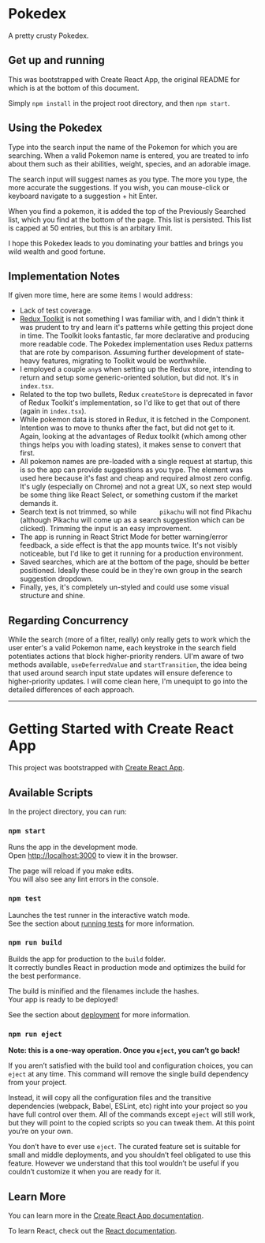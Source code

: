 # Pokedex

A pretty crusty Pokedex.

## Get up and running

This was bootstrapped with Create React App, the original README for which is at the bottom of this document.

Simply `npm install` in the project root directory, and then `npm start`.

## Using the Pokedex

Type into the search input the name of the Pokemon for which you are searching. When a valid Pokemon name is entered, you are treated to info about them such as their abilities, weight, species, and an adorable image.

The search input will suggest names as you type. The more you type, the more accurate the suggestions. If you wish, you can mouse-click or keyboard navigate to a suggestion + hit Enter.

When you find a pokemon, it is added the top of the Previously Searched list, which you find at the bottom of the page. This list is persisted. This list is capped at 50 entries, but this is an arbitary limit.

I hope this Pokedex leads to you dominating your battles and brings you wild wealth and good fortune. 

## Implementation Notes

If given more time, here are some items I would address:

* Lack of test coverage. 
* [Redux Toolkit](https://redux-toolkit.js.org/) is not something I was familiar with, and I didn't think it was prudent to try and learn it's patterns while getting this project done in time. The Toolkit looks fantastic, far more declarative and producing more readable code. The Pokedex implementation uses Redux patterns that are rote by comparison. Assuming further development of state-heavy features, migrating to Toolkit would be worthwhile.
* I employed a couple `any`s when setting up the Redux store, intending to return and setup some generic-oriented solution, but did not. It's in `index.tsx`. 
* Related to the top two bullets, Redux `createStore` is deprecated in favor of Redux Toolkit's implementation, so I'd like to get that out of there (again in `index.tsx`).
* While pokemon data is stored in Redux, it is fetched in the Component. Intention was to move to thunks after the fact, but did not get to it. Again, looking at the advantages of Redux toolkit (which among other things helps you with loading states), it makes sense to convert that first.
* All pokemon names are pre-loaded with a single request at startup, this is so the app can provide suggestions as you type. The [<datalist>](https://developer.mozilla.org/en-US/docs/Web/HTML/Element/datalist) element was used here because it's fast and cheap and required almost zero config. It's ugly (especially on Chrome) and not a great UX, so next step would be some thing like React Select, or something custom if the market demands it.
* Search text is not trimmed, so while `      pikachu` will not find Pikachu (although Pikachu will come up as a search suggestion which can be clicked). Trimming the input is an easy improvement.
* The app is running in React Strict Mode for better warning/error feedback, a side effect is that the app mounts twice. It's not visibly noticeable, but I'd like to get it running for a production environment.
* Saved searches, which are at the bottom of the page, should be better positioned. Ideally these could be in they're own group in the search suggestion dropdown.
* Finally, yes, it's completely un-styled and could use some visual structure and shine.

## Regarding Concurrency 

While the search (more of a filter, really) only really gets to work which the user enter's a valid Pokemon name, each keystroke in the search field potentiates actions that block higher-priority renders. UI'm aware of two methods available, `useDeferredValue` and `startTransition`, the idea being that used around search input state updates will ensure deference to higher-priority updates. I will come clean here, I'm unequipt to go into the detailed differences of each approach.

-----

# Getting Started with Create React App

This project was bootstrapped with [Create React App](https://github.com/facebook/create-react-app).

## Available Scripts

In the project directory, you can run:

### `npm start`

Runs the app in the development mode.\
Open [http://localhost:3000](http://localhost:3000) to view it in the browser.

The page will reload if you make edits.\
You will also see any lint errors in the console.

### `npm test`

Launches the test runner in the interactive watch mode.\
See the section about [running tests](https://facebook.github.io/create-react-app/docs/running-tests) for more information.

### `npm run build`

Builds the app for production to the `build` folder.\
It correctly bundles React in production mode and optimizes the build for the best performance.

The build is minified and the filenames include the hashes.\
Your app is ready to be deployed!

See the section about [deployment](https://facebook.github.io/create-react-app/docs/deployment) for more information.

### `npm run eject`

**Note: this is a one-way operation. Once you `eject`, you can’t go back!**

If you aren’t satisfied with the build tool and configuration choices, you can `eject` at any time. This command will remove the single build dependency from your project.

Instead, it will copy all the configuration files and the transitive dependencies (webpack, Babel, ESLint, etc) right into your project so you have full control over them. All of the commands except `eject` will still work, but they will point to the copied scripts so you can tweak them. At this point you’re on your own.

You don’t have to ever use `eject`. The curated feature set is suitable for small and middle deployments, and you shouldn’t feel obligated to use this feature. However we understand that this tool wouldn’t be useful if you couldn’t customize it when you are ready for it.

## Learn More

You can learn more in the [Create React App documentation](https://facebook.github.io/create-react-app/docs/getting-started).

To learn React, check out the [React documentation](https://reactjs.org/).
